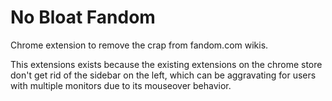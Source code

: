 # No Bloat Fandom
Chrome extension to remove the crap from fandom.com wikis.

This extensions exists because the existing extensions on the chrome store don't get rid of the sidebar on the left, which can be aggravating for users with multiple monitors due to its mouseover behavior.
